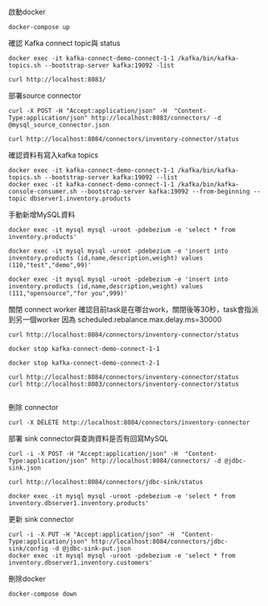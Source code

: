 啟動docker

```
docker-compose up
```

確認 Kafka connect topic與 status
```
docker exec -it kafka-connect-demo-connect-1-1 /kafka/bin/kafka-topics.sh --bootstrap-server kafka:19092 -list

curl http://localhost:8083/

```
部署source connector
```
curl -X POST -H "Accept:application/json" -H  "Content-Type:application/json" http://localhost:8083/connectors/ -d @mysql_source_connector.json

curl http://localhost:8084/connectors/inventory-connector/status
```
確認資料有寫入kafka topics

```
docker exec -it kafka-connect-demo-connect-1-1 /kafka/bin/kafka-topics.sh --bootstrap-server kafka:19092 --list
docker exec -it kafka-connect-demo-connect-1-1 /kafka/bin/kafka-console-consumer.sh --bootstrap-server kafka:19092 --from-beginning --topic dbserver1.inventory.products
```

手動新增MySQL資料
```
docker exec -it mysql mysql -uroot -pdebezium -e 'select * from inventory.products' 

docker exec -it mysql mysql -uroot -pdebezium -e 'insert into inventory.products (id,name,description,weight) values (110,"test","demo",99)' 

docker exec -it mysql mysql -uroot -pdebezium -e 'insert into inventory.products (id,name,description,weight) values (111,"opensource","for you",999)' 
```

關閉 connect worker
確認目前task是在哪台work，關閉後等30秒，task會指派到另一個worker
因為 scheduled.rebalance.max.delay.ms=30000
```
curl http://localhost:8084/connectors/inventory-connector/status

docker stop kafka-connect-demo-connect-1-1

docker stop kafka-connect-demo-connect-2-1

curl http://localhost:8084/connectors/inventory-connector/status 
curl http://localhost:8083/connectors/inventory-connector/status 


```

刪除 connector
```aiignore
curl -X DELETE http://localhost:8084/connectors/inventory-connector

```

部署 sink connector與查詢資料是否有回寫MySQL
```
curl -i -X POST -H "Accept:application/json" -H  "Content-Type:application/json" http://localhost:8084/connectors/ -d @jdbc-sink.json

curl http://localhost:8084/connectors/jdbc-sink/status

docker exec -it mysql mysql -uroot -pdebezium -e 'select * from inventory.dbserver1.inventory.products' 

```

更新 sink connector
```
curl -i -X PUT -H "Accept:application/json" -H  "Content-Type:application/json" http://localhost:8084/connectors/jdbc-sink/config -d @jdbc-sink-put.json
docker exec -it mysql mysql -uroot -pdebezium -e 'select * from inventory.dbserver1.inventory.customers' 

```

刪除docker
```
docker-compose down

```

